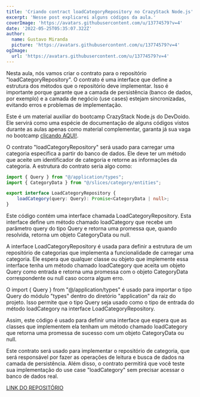 ```yaml
---
title: 'Criando contract loadCategoryRepository no CrazyStack Node.js'
excerpt: 'Nesse post explicarei alguns códigos da aula.'
coverImage: 'https://avatars.githubusercontent.com/u/13774579?v=4'
date: '2022-05-25T05:35:07.322Z'
author:
  name: Gustavo Miranda
  picture: 'https://avatars.githubusercontent.com/u/13774579?v=4'
ogImage:
  url: 'https://avatars.githubusercontent.com/u/13774579?v=4'
---
```

Nesta aula, nós vamos criar o contrato para o repositório "loadCategoryRepository". O contrato é uma interface que define a estrutura dos métodos que o repositório deve implementar. Isso é importante porque garante que a camada de persistência (banco de dados, por exemplo) e a camada de negócio (use cases) estejam sincronizadas, evitando erros e problemas de implementação.

Este é um material auxiliar do bootcamp CrazyStack Node.js do DevDoido. Ele servirá como uma espécie de documentação de alguns códigos vistos durante as aulas apenas como material complementar, garanta já sua vaga no bootcamp [clicando AQUI!](https://crazystack.com.br).

O contrato "loadCategoryRepository" será usado para carregar uma categoria específica a partir do banco de dados. Ele deve ter um método que aceite um identificador de categoria e retorne as informações da categoria. A estrutura do contrato seria algo como:

```typescript
import { Query } from "@/application/types";
import { CategoryData } from "@/slices/category/entities";

export interface LoadCategoryRepository {
    loadCategory(query: Query): Promise<CategoryData | null>;
}
```
Este código contém uma interface chamada LoadCategoryRepository. Esta interface define um método chamado loadCategory que recebe um parâmetro query do tipo Query e retorna uma promessa que, quando resolvida, retorna um objeto CategoryData ou null.

A interface LoadCategoryRepository é usada para definir a estrutura de um repositório de categorias que implementa a funcionalidade de carregar uma categoria. Ele espera que qualquer classe ou objeto que implemente essa interface tenha um método chamado loadCategory que aceita um objeto Query como entrada e retorna uma promessa com o objeto CategoryData correspondente ou null caso ocorra algum erro.

O import { Query } from "@/application/types" é usado para importar o tipo Query do módulo "types" dentro do diretório "application" da raiz do projeto. Isso permite que o tipo Query seja usado como o tipo de entrada do método loadCategory na interface LoadCategoryRepository.

Assim, este código é usado para definir uma interface que espera que as classes que implementem ela tenham um método chamado loadCategory que retorna uma promessa de sucesso com um objeto CategoryData ou null.

Este contrato será usado para implementar o repositório de categoria, que será responsável por fazer as operações de leitura e busca de dados na camada de persistência. Além disso, o contrato permitirá que você teste sua implementação do use case "loadCategory" sem precisar acessar o banco de dados real.

[LINK DO REPOSITÓRIO](https://github.com/gumiranda/CrazyStackNodeJs)